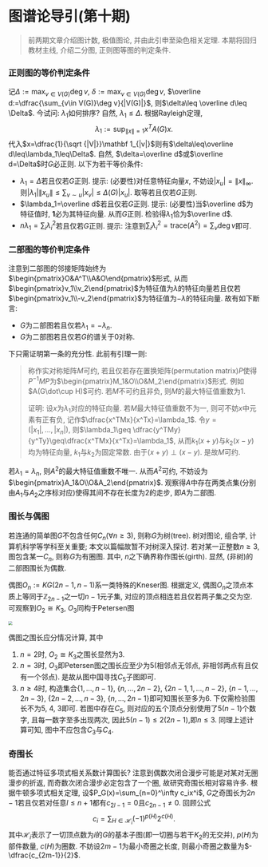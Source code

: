# 图谱论导引(第十期)

> 前两期文章介绍图计数, 极值图论, 并由此引申至染色相关定理. 本期将回归教材主线, 介绍二分图, 正则图等图的判定条件. 

### 正则图的等价判定条件

记$\Delta:=\max_{v\in V(G)}\deg v$, $\delta:=\max_{v\in V(G)}\deg v$, $\overline d:=\dfrac{\sum_{v\in V(G)}\deg v}{|V(G)|}$, 则$\delta\leq \overline d\leq \Delta$. 今试问: $\lambda_1$如何排序? 自然, $\lambda_1\leq \Delta$. 根据Rayleigh定理,
$$
\lambda_1:=\sup_{\|x\|=1}x^TA(G)x.
$$
代入$x=\dfrac{1}{\sqrt {|V|}}\mathbf 1_{|v|}$则有$\delta\leq\overline d\leq\lambda_1\leq\Delta$. 自然, $\delta=\overline d$或$\overline d=\Delta$时$G$必正则. 以下为若干等价条件:

* $\lambda_1=\Delta$若且仅若$G$正则. 
  提示: (必要性)对任意特征向量$x$, 不妨设$|x_u|=\|x\|_\infty$.  则$|\lambda_1|\|x_u\|\leq\sum_{v\sim u}|x_v|\leq\Delta(G)|x_u|$. 取等若且仅若$G$正则.
* $\lambda_1=\overline d$若且仅若$G$正则. 
  提示: (必要性)当$\overline d$为特征值时, $\mathbf 1$必为其特征向量. 从而$G$正则. 检验得$\lambda_1$恰为$\overline d$. 
* $n\lambda_1=\sum_i\lambda_i^2$若且仅若$G$正则. 
  提示: 注意到$\sum_i\lambda_i^2=\mathrm{trace}(A^2)=\sum_v\deg v$即可. 

### 二部图的等价判定条件

注意到二部图的邻接矩阵始终为$\begin{pmatrix}O&A^T\\A&O\end{pmatrix}$形式, 从而$\begin{pmatrix}v_1\\v_2\end{pmatrix}$为特征值为$\lambda$的特征向量若且仅若$\begin{pmatrix}v_1\\-v_2\end{pmatrix}$为特征值为$-\lambda$的特征向量. 故有如下断言:

* $G$为二部图若且仅若$\lambda_1=-\lambda_n$.
* $G$为二部图若且仅若$G$的谱关于$0$对称. 

下只需证明第一条的充分性. 此前有引理一则: 

> 称作实对称矩阵$M$可约, 若且仅若存在置换矩阵(permutation matrix)$P$使得$P^{-1}MP$为$\begin{pmatrix}M_1&O\\O&M_2\end{pmatrix}$形式. 例如$A(G\dot\cup H)$可约. 若$M$不可约且非负, 则$M$的最大特征值重数为$1$. 
>
> 证明: 设$x$为$\lambda_1$对应的特征向量. 若$M$最大特征值重数不为一, 则可不妨$x$中元素有正有负, 记作$\dfrac{x^TMx}{x^Tx}=\lambda_1$. 令$y=(|x_1|,\ldots, |x_n|)$, 则$\lambda_1\geq \dfrac{y^TMy}{y^Ty}\geq\dfrac{x^TMx}{x^Tx}=\lambda_1$, 从而$k_1(x+y)$与$k_2(x-y)$均为特征向量, $k_1$与$k_2$为固定常数. 由于$(x+y)\perp (x-y)$. 是故$M$可约. 

若$\lambda_1=\lambda_n$, 则$A^2$的最大特征值重数不唯一. 从而$A^2$可约, 不妨设为$\begin{pmatrix}A_1&O\\O&A_2\end{pmatrix}$. 观察得$A$中存在两类点集(分别由$A_1$与$A_2$之序标对应)使得其间不存在长度为$2$的走步, 即$A$为二部图. 

### 围长与偶图

若连通的简单图$G$不包含任何$C_n$($\forall n\geq 3$), 则称$G$为树(tree). 树对图论, 组合学, 计算机科学等学科至关重要; 本文以篇幅故暂不对树深入探讨. 若对某一正整数$n\geq 3$, 图包含某一$C_n$, 则称$G$为有圈图. 其中, $n$之下确界称作围长(girth). 显然, (非树)的二部图围长为偶数. 

偶图$O_n:=KG(2n-1,n-1)$系一类特殊的Kneser图. 根据定义, 偶图$O_n$之顶点本质上等同于$\mathbb Z_{2n-1}$之一切$n-1$元子集, 对应的顶点相连若且仅若两子集之交为空. 可观察到$O_2\cong K_3$, $O_3$同构于Petersen图

<img src="https://files.mdnice.com/user/12571/18edcd4b-8e9f-4a12-a11d-7e1b3bb71fc2.png" style="zoom:50%;" />

偶图之围长应分情况计算, 其中

1. $n=2$时, $O_2\cong K_3$之围长显然为$3$.
2. $n=3$时, $O_3$即Petersen图之围长应至少为$5$(相邻点无邻点, 非相邻两点有且仅有一个邻点). 是故从图中国寻找$C_5$子图即可. 
3. $n\geq 4$时, 构造集合$\{1,\ldots,n-1\}$, $\{n,\ldots,2n-2\}$, $\{2n-1,1,\ldots,n-2\}$, $\{n-1,\ldots,2n-3\}$, $\{2n-2,\ldots,n-3\}$, $\{n,\ldots, 2n-1\}$即可知围长至多为$6$. 下仅需检验围长不为$5$, $4$, $3$即可. 若图中存在$C_5$, 则对应的五个顶点分别使用了$5(n-1)$个数字, 且每一数字至多出现两次, 因此$5(n-1)\leq 2(2n-1)$,即$n\leq 3$. 同理上述计算可知, 图中不应包含$C_3$与$C_4$. 

### 奇围长

能否通过特征多项式相关系数计算围长? 注意到偶数次闭合漫步可能是对某对无圈漫步的折返, 而奇数次闭合漫步必定包含了一个圈, 故研究奇围长相对容易许多. 根据牛顿多项式相关定理, 设$P_G(x)=\sum_{n=0}^\infty c_ix^i$, $G$之奇围长为$2n-1$若且仅若对任意$l\leq n+1$都有$c_{2l-1}=0$且$c_{2n-1}\neq 0$. 回顾公式
$$
c_i=\sum_{H\in\mathcal H_i}(-1)^{p(H)}2^{c(H)}.
$$
其中$\mathcal H_i$表示了一切顶点数为$i$的$G$的基本子图(即一切圈与若干$K_2$的无交并), $p(H)$为部件数量, $c(H)$为圈数. 不妨设$2m-1$为最小奇圈之长度, 则最小奇圈之数量为$-\dfrac{c_{2m-1}}{2}$. 

